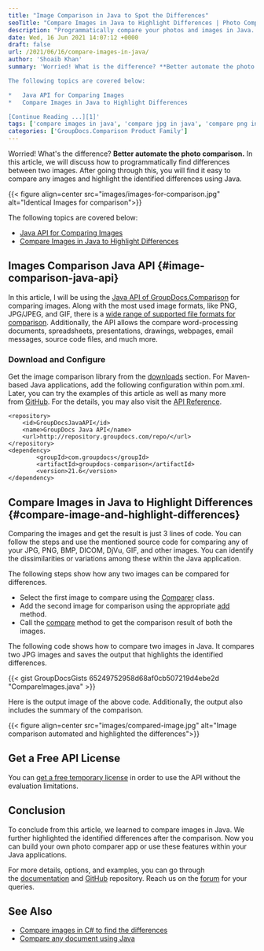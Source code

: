 ```yaml
---
title: "Image Comparison in Java to Spot the Differences"
seoTitle: "Compare Images in Java to Highlight Differences | Photo Comparison"
description: "Programmatically compare your photos and images in Java. Image comparison of JPG, PNG, GIF, BMP, DICOM and other images within your Java applications."
date: Wed, 16 Jun 2021 14:07:12 +0000
draft: false
url: /2021/06/16/compare-images-in-java/
author: 'Shoaib Khan'
summary: 'Worried! What is the difference? **Better automate the photo comparison.** In this article, we will discuss how to programmatically find differences between two images. After going through this, you will easily compare any images and highlight the identified differences using Java.

The following topics are covered below:

*   Java API for Comparing Images
*   Compare Images in Java to Highlight Differences

[Continue Reading ...][1]'
tags: ['compare images in java', 'compare jpg in java', 'compare png in java', 'Image Comparison', 'Image Comparison Java API']
categories: ['GroupDocs.Comparison Product Family']
---
```


Worried! What's the difference? **Better automate the photo comparison.** In this article, we will discuss how to programmatically find differences between two images. After going through this, you will find it easy to compare any images and highlight the identified differences using Java.



{{< figure align=center src="images/images-for-comparison.jpg" alt="Identical Images for comparison">}}


The following topics are covered below:

*   [Java API for Comparing Images][2]
*   [Compare Images in Java to Highlight Differences][3]

## Images Comparison Java API {#image-comparison-java-api}

In this article, I will be using the [Java API of GroupDocs.Comparison][4] for comparing images. Along with the most used image formats, like PNG, JPG/JPEG, and GIF, there is a [wide range of supported file formats for comparison][5]. Additionally, the API allows the compare word-processing documents, spreadsheets, presentations, drawings, webpages, email messages, source code files, and much more.

### Download and Configure

Get the image comparison library from the [downloads][6] section. For Maven-based Java applications, add the following configuration within pom.xml. Later, you can try the examples of this article as well as many more from [GitHub][7]. For the details, you may also visit the [API Reference][8].

```
<repository>
	<id>GroupDocsJavaAPI</id>
	<name>GroupDocs Java API</name>
	<url>http://repository.groupdocs.com/repo/</url>
</repository>
<dependency>
        <groupId>com.groupdocs</groupId>
        <artifactId>groupdocs-comparison</artifactId>
        <version>21.6</version> 
</dependency>
```

## Compare Images in Java to Highlight Differences {#compare-image-and-highlight-differences}

Comparing the images and get the result is just 3 lines of code. You can follow the steps and use the mentioned source code for comparing any of your JPG, PNG, BMP, DICOM, DjVu, GIF, and other images. You can identify the dissimilarities or variations among these within the Java application.

The following steps show how any two images can be compared for differences.

*   Select the first image to compare using the [Comparer][9] class.
*   Add the second image for comparison using the appropriate [add][10] method.
*   Call the [compare][11] method to get the comparison result of both the images.

The following code shows how to compare two images in Java. It compares two JPG images and saves the output that highlights the identified differences.

{{< gist GroupDocsGists 65249752958d68af0cb507219d4ebe2d "CompareImages.java" >}}

Here is the output image of the above code. Additionally, the output also includes the summary of the comparison.



{{< figure align=center src="images/compared-image.jpg" alt="Image comparison automated and highlighted the differences">}}


## Get a Free API License

You can [get a free temporary license][12] in order to use the API without the evaluation limitations.

## Conclusion

To conclude from this article, we learned to compare images in Java. We further highlighted the identified differences after the comparison. Now you can build your own photo comparer app or use these features within your Java applications.

For more details, options, and examples, you can go through the [documentation][13] and [GitHub][14] repository. Reach us on the [forum][15] for your queries.

## See Also

*   [Compare images in C# to find the differences][16]
*   [Compare any document using Java][17]







[1]: https://blog.groupdocs.com/2021/06/16/compare-images-in-java/
[2]: #image-comparison-java-api
[3]: #compare-image-and-highlight-differences
[4]: https://products.groupdocs.com/comparison/
[5]: https://docs.groupdocs.com/comparison/java/supported-document-formats/
[6]: https://downloads.groupdocs.com/comparison/java
[7]: https://github.com/groupdocs-comparison
[8]: https://apireference.groupdocs.com/comparison/java
[9]: https://apireference.groupdocs.com/comparison/java/com.groupdocs.comparison/Comparer
[10]: https://apireference.groupdocs.com/comparison/java/com.groupdocs.comparison/Comparer#add(java.lang.String)
[11]: https://apireference.groupdocs.com/comparison/java/com.groupdocs.comparison/Comparer#compare(java.lang.String)
[12]: https://purchase.groupdocs.com/temporary-license
[13]: https://docs.groupdocs.com/comparison/java/
[14]: https://github.com/groupdocs-comparison
[15]: https://forum.groupdocs.com/
[16]: https://blog.groupdocs.com/2021/01/06/compare-images-in-csharp-dotnet/
[17]: https://blog.groupdocs.com/2020/07/15/compare-text-word-pdf-files-with-java-difference-library/

